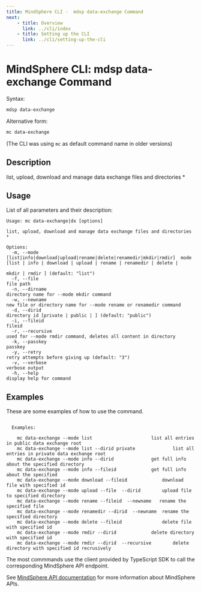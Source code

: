 ```yaml
---
title: MindSphere CLI -  mdsp data-exchange Command
next:
    - title: Overview
      link: ../cli/index
    - title: Setting up the CLI
      link: ../cli/setting-up-the-cli
---
```



# MindSphere CLI: mdsp data-exchange Command

Syntax:

```bash
mdsp data-exchange
```

Alternative form:

```bash
mc data-exchange
```

(The CLI was using `mc` as default command name in older versions)

## Description

list, upload, download and manage data exchange files and directories *

## Usage

List of all parameters and their description:

```text
Usage: mc data-exchange|dx [options]

list, upload, download and manage data exchange files and directories *

Options:
  -m, --mode [list|info|download|upload|rename|delete|renamedir|mkdir|rmdir]  mode [list | info | download | upload | rename | renamedir | delete |
                                                                              mkdir | rmdir ] (default: "list")
  -f, --file                                                            file path
  -n, --dirname                                                      directory name for --mode mkdir command
  -w, --newname                                                      new file or directory name for --mode rename or renamedir command
  -d, --dirid                                                          directory id [private | public | ] (default: "public")
  -i, --fileid                                                        fileid
  -r, --recursive                                                             used for --mode rmdir command, deletes all content in directory
  -k, --passkey                                                      passkey
  -y, --retry                                                         retry attempts before giving up (default: "3")
  -v, --verbose                                                               verbose output
  -h, --help                                                                  display help for command

```

## Examples

These are some examples of how to use the command. 

```text

  Examples:

    mc data-exchange --mode list 					  list all entries in public data exchange root
    mc data-exchange --mode list --dirid private 			  list all entries in private data exchange root
    mc data-exchange --mode info --dirid  			  get full info about the specified directory
    mc data-exchange --mode info --fileid  			  get full info about the specified
    mc data-exchange --mode download --fileid  			  download file with specified id
    mc data-exchange --mode upload --file  --dirid  	  upload file to specified directory
    mc data-exchange --mode rename --fileid  --newname   rename the specified file
    mc data-exchange --mode renamedir --dirid  --newname  rename the specified directory
    mc data-exchange --mode delete --fileid  			  delete file with specified id
    mc data-exchange --mode rmdir --dirid  			  delete directory with specified id
    mc data-exchange --mode rmdir --dirid  --recursive 		  delete directory with specified id recrusively

```

The most commmands use the client provided by TypeScript SDK to call the corresponding MindSphere API endpoint.

See [MindSphere API documentation](https://documentation.mindsphere.io/MindSphere/apis/index.html) for more information about MindSphere APIs.